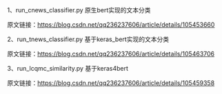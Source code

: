 1、run_cnews_classifier.py 原生bert实现的文本分类

原文链接：https://blog.csdn.net/qq236237606/article/details/105453660


2、run_tnews_classifier.py 基于keras_bert实现的文本分类

原文链接：https://blog.csdn.net/qq236237606/article/details/105463706

3、run_lcqmc_similarity.py 基于keras4bert

原文链接：https://blog.csdn.net/qq236237606/article/details/105459358
